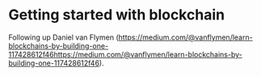 # Getting started with blockchain

Following up Daniel van Flymen (https://medium.com/@vanflymen/learn-blockchains-by-building-one-117428612f46https://medium.com/@vanflymen/learn-blockchains-by-building-one-117428612f46).